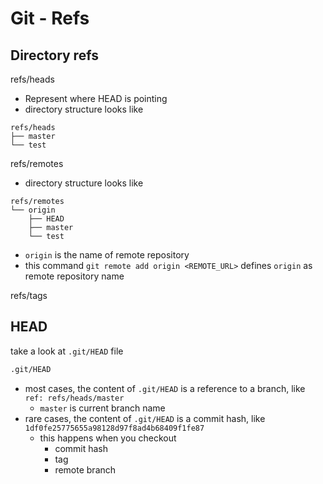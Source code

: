 # Git - Refs

## Directory refs

refs/heads

- Represent where HEAD is pointing
- directory structure looks like

```
refs/heads
├── master
└── test
```

refs/remotes

- directory structure looks like

```
refs/remotes
└── origin
    ├── HEAD
    ├── master
    └── test
```

- `origin` is the name of remote repository
- this command `git remote add origin <REMOTE_URL>` defines `origin` as remote repository name

refs/tags

## HEAD

take a look at `.git/HEAD` file

```sh
.git/HEAD
```

- most cases, the content of `.git/HEAD` is a reference to a branch, like `ref: refs/heads/master`
  - `master` is current branch name 
- rare cases, the content of `.git/HEAD` is a commit hash, like `1df0fe25775655a98128d97f8ad4b68409f1fe87`
  - this happens when you checkout
    - commit hash
    - tag
    - remote branch
